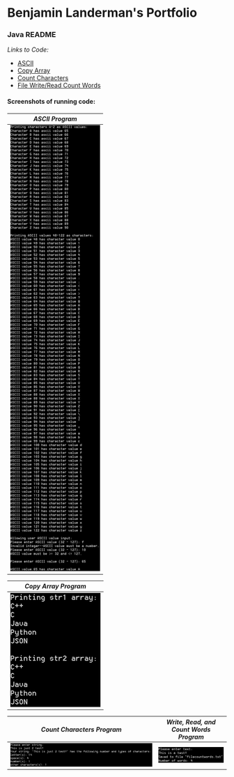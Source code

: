 # Benjamin Landerman's Portfolio

### Java README

*Links to Code:*
- [ASCII](ascii.java "Ascii Program")
- [Copy Array](copyArray.java "Copy Array Program")
- [Count Characters](countCharacters.java "Count Characters Program")
- [File Write/Read Count Words](fileWriteReadCountWords.java "Write, Read, and Count Words Program")

#### Screenshots of running code:
| *ASCII Program*                               |
|:---------------------------------------------:|
|![ASCII](img/ascii.png)                        |

| *Copy Array Program*                          |
|:---------------------------------------------:|
|![Copy Array](img/copyArray.png)               |


| *Count Characters Program*                    | *Write, Read, and Count Words Program*        |
|:---------------------------------------------:|:---------------------------------------------:|
|![Count Characters](img/countCharacters.png)   |![Write, Read, Count](img/fileWriteReadCountWords.png)|
